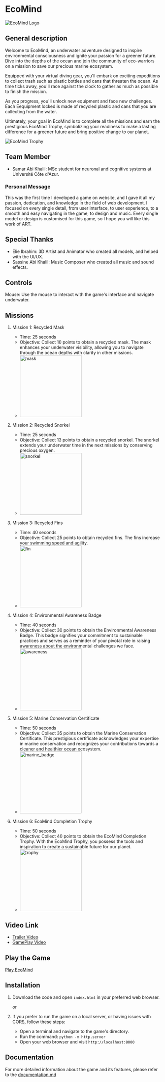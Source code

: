 # EcoMind

![EcoMind Logo](./data/images/logo.png)

## General description

Welcome to EcoMind, an underwater adventure designed to inspire environmental consciousness and ignite your passion for a greener future. Dive into the depths of the ocean and join the community of eco-warriors on a mission to save our precious marine ecosystem.

Equipped with your virtual diving gear, you'll embark on exciting expeditions to collect trash such as plastic bottles and cans that threaten the ocean. As time ticks away, you'll race against the clock to gather as much as possible to finish the mission. 

As you progress, you'll unlock new equipment and face new challenges. Each Eequipment locked is made of recycled plastic and cans that you are collecting from the water.

Ultimately, your goal in EcoMind is to complete all the missions and earn the prestigious EcoMind Trophy, symbolizing your readiness to make a lasting difference for a greener future and bring positive change to our planet.

![EcoMind Trophy](./data/images/prizes/trophy.png)

## Team Member

- Samar Abi Khalil: MSc student for neuronal and cognitive systems at Université Côte d'Azur.

### Personal Message

This was the first time I developed a game on website, and I gave it all my passion, dedication, and knowledge in the field of web development. I focused on every single detail, from user interface, to user experience, to a smooth and easy navigating in the game, to design and music. 
Every single model or design is customised for this game, so I hope you will like this work of ART. 

## Special Thanks

- Elie Ibrahim: 3D Artist and Animator who created all models, and helped with the UI/UX.
- Sassine Abi Khalil: Music Composer who created all music and sound effects.


## Controls

Mouse: Use the mouse to interact with the game's interface and navigate underwater.


## Missions

1. Mission 1: Recycled Mask
    - Time: 25 seconds
    - Objective: Collect 10 points to obtain a recycled mask. The mask enhances your underwater visibility, allowing you to navigate through the ocean depths with clarity in other missions.
    - <img src="./data/images/prizes/mask.png" alt="mask" style="width: 200px;">

2. Mission 2: Recycled Snorkel
    - Time: 25 seconds
    - Objective: Collect 13 points to obtain a recycled snorkel. The snorkel extends your underwater time in the next missions by conserving precious oxygen.
    - <img src="./data/images/prizes/snorkel.png" alt="snorkel" style="width: 200px;">

3. Mission 3: Recycled Fins
    - Time: 40 seconds
    - Objective: Collect 25 points to obtain recycled fins. The fins increase your swimming speed and agility.
    - <img src="./data/images/prizes/fin.png" alt="fin" style="width: 200px;">

4. Mission 4: Environmental Awareness Badge
    - Time: 40 seconds
    - Objective: Collect 30 points to obtain the Environmental Awareness Badge. This badge signifies your commitment to sustainable practices and serves as a reminder of your pivotal role in raising awareness about the environmental challenges we face.
    - <img src="./data/images/prizes/awareness.png" alt="awareness" style="width: 200px;">

5. Mission 5: Marine Conservation Certificate
    - Time: 50 seconds
    - Objective: Collect 35 points to obtain the Marine Conservation Certificate. This prestigious certificate acknowledges your expertise in marine conservation and recognizes your contributions towards a cleaner and healthier ocean ecosystem.
    - <img src="./data/images/prizes/marine_badge.png" alt="marine_badge" style="width: 200px;">

6. Mission 6: EcoMind Completion Trophy
    - Time: 50 seconds
    - Objective: Collect 40 points to obtain the EcoMind Completion Trophy. With the EcoMind Trophy, you possess the tools and inspiration to create a sustainable future for our planet.
    - <img src="./data/images/prizes/trophy.png" alt="trophy" style="width: 200px;">

## Video Link

- [Trailer Video](https://www.youtube.com/watch?v=cJn66uCaL5Y)
- [GamePlay Video](https://www.youtube.com/watch?v=YJ1v2kh3qCM&t=12s)

## Play the Game

[Play EcoMind](https://samarak99.github.io/)

## Installation

1. Download the code and open `index.html` in your preferred web browser.

   or

2. If you prefer to run the game on a local server, or having issues with CORS, follow these steps:
    - Open a terminal and navigate to the game's directory.
    - Run the command: `python -m http.server`
    - Open your web browser and visit `http://localhost:8000`

## Documentation

For more detailed information about the game and its features, please refer to the [documentation.md](documentation.md)
